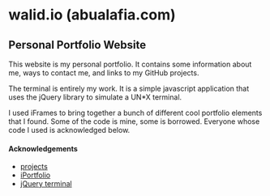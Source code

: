 # walid.io (abualafia.com)
## Personal Portfolio Website

This website is my personal portfolio. It contains some information about me,
ways to contact me, and links to my GitHub projects.

The terminal is entirely my work. It is a simple javascript application that uses 
the jQuery library to simulate a UN\*X terminal.

I used iFrames to bring together a bunch of different cool portfolio elements
that I found. Some of the code is mine, some is borrowed. Everyone whose code I
used is acknowledged below.

#### Acknowledgements
- [projects](https://dev.to/2kabhishek/i-made-a-web-app-to-showcase-all-your-github-projects-le3)
- [iPortfolio](https://bootstrapmade.com/iportfolio-bootstrap-portfolio-websites-template/)
- [jQuery terminal](https://itnext.io/how-to-create-interactive-terminal-like-website-888bb0972288)
